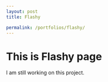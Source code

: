 ```yaml
---
layout: post
title: Flashy

permalink: /portfolios/flashy/
---
```


# This is Flashy page
I am still working on this project.